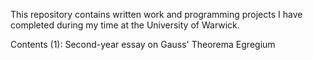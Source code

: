 This repository contains written work and programming projects I have completed during my time at the University of Warwick.

Contents
(1): Second-year essay on Gauss' Theorema Egregium
